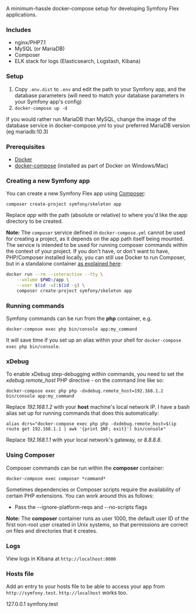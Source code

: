 A minimum-hassle docker-compose setup for developing Symfony Flex applications.

### Includes

* nginx/PHP7.1
* MySQL (or MariaDB)
* Composer
* ELK stack for logs (Elasticsearch, Logstash, Kibana)

### Setup

1. Copy `.env.dist` to `.env` and edit the path to your Symfony app, and the database parameters (will need to match your database parameters in your Symfony app's config)
2. `docker-compose up -d`

If you would rather run MariaDB than MySQL, change the image of the database service in docker-compose.yml to your preferred MariaDB version (eg mariadb:10.3)

### Prerequisites

* [Docker](https://www.docker.com/get-docker)
* [docker-compose](https://docs.docker.com/compose/install/) (installed as part of Docker on Windows/Mac)

### Creating a new Symfony app

You can create a new Symfony Flex app using [Composer](https://getcomposer.org/):

```
composer create-project symfony/skeleton app
```

Replace *app* with the path (absolute or relative) to where you'd like the app directory to be created.

**Note:** The `composer` service defined in `docker-compose.yml` cannot be used for creating a project, as it depends on the app path itself being mounted. The service is intended to be used for running composer commands within the context of your project. If you don't have, or don't want to have, PHP/Composer installed locally, you can still use Docker to run Composer, but in a standalone container [as explained here](https://hub.docker.com/r/library/composer/):

```bash
docker run --rm --interactive --tty \
    --volume $PWD:/app \
    --user $(id -u):$(id -g) \
    composer create-project symfony/skeleton app
```

### Running commands

Symfony commands can be run from the **php** container, e.g.

```
docker-compose exec php bin/console app:my_command
```

It will save time if you set up an alias within your shell for `docker-compose exec php bin/console`.

### xDebug

To enable xDebug step-debugging within commands, you need to set the *xdebug.remote_host* PHP directive - on the command line like so:

```
docker-compose exec php php -dxdebug.remote_host=192.168.1.2 bin/console app:my_command
```

Replace *192.168.1.2* with your **host** machine's local network IP. I have a bash alias set up for running commands that does this automatically:

```
alias dcrs="docker-compose exec php php -dxdebug.remote_host=$(ip route get 192.168.1.1 | awk '{print $NF; exit}') bin/console"
```

Replace *192.168.1.1* with your local network's gateway, or *8.8.8.8*.

### Using Composer

Composer commands can be run within the **composer** container:

`docker-compose exec composer *command*`

Sometimes dependencies or Composer scripts require the availability of certain PHP extensions. You can work around this as follows:

* Pass the --ignore-platform-reqs and --no-scripts flags

**Note:** The **composer** container runs as user 1000, the default user ID of the first non-root user created in Unix systems, so that permissions are correct on files and directories that it creates.

### Logs

View logs in Kibana at `http://localhost:8080`

### Hosts file

Add an entry to your hosts file to be able to access your app from `http://symfony.test`. `http://localhost` works too.

127.0.0.1 symfony.test
